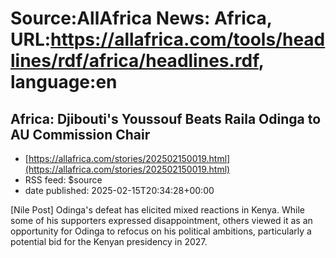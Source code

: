 # Source:AllAfrica News: Africa, URL:https://allafrica.com/tools/headlines/rdf/africa/headlines.rdf, language:en

## Africa: Djibouti's Youssouf Beats Raila Odinga to AU Commission Chair
 - [https://allafrica.com/stories/202502150019.html](https://allafrica.com/stories/202502150019.html)
 - RSS feed: $source
 - date published: 2025-02-15T20:34:28+00:00

[Nile Post] Odinga's defeat has elicited mixed reactions in Kenya. While some of his supporters expressed disappointment, others viewed it as an opportunity for Odinga to refocus on his political ambitions, particularly a potential bid for the Kenyan presidency in 2027.

